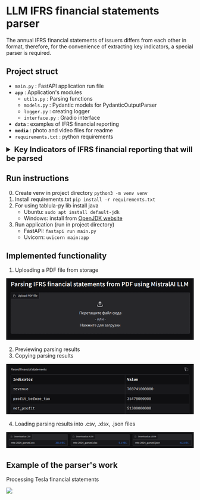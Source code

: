# LLM IFRS financial statements parser
The annual IFRS financial statements of issuers differs from each other in format, therefore, for the convenience of extracting key indicators, a special parser is required.

## Project struct
- `main.py` : FastAPI application run file
- **`app`** : Application's modules
    - `utils.py` : Parsing functions
    - `models.py` : Pydantic models for PydanticOutputParser
    - `logger.py` : creating logger
    - `interface.py` : Gradio interface
- **`data`** : examples of IFRS financial reporting
- **`media`** : photo and video files for readme
- `requirements.txt` : python requirements

<details>
<summary style="font-size: 20px;"><b>Key Indicators of IFRS financial reporting that will be parsed</b></summary>

Financial reporting under International Financial Reporting Standards (IFRS) includes several key indicators that help assess a company's financial position and performance. Here are the main ones:

### 1. Revenue (Выручка)
Revenue represents the total income generated from the sale of goods or services before any expenses are deducted. Under IFRS, revenue recognition is based on the transfer of control of goods or services to customers, which can occur at a point in time or over time.

### 2. Profit Before Tax (Прибыль до налогообложения)
Profit before tax (PBT) is the income earned by a company before deducting income tax expenses. It is calculated by subtracting all operating expenses, interest, and other non-operating expenses from total revenue. PBT provides insight into a company's operational efficiency and profitability.

### 3. Net Profit (Чистая прибыль)
Net profit, also known as net income or net earnings, is the amount of money that remains after all expenses, including taxes, have been deducted from total revenue. It is a key indicator of a company's profitability and is often used to assess overall financial health.

### 4. Assets (Активы)
Assets are resources owned by a company that are expected to provide future economic benefits. Under IFRS, assets are classified into current (expected to be converted into cash or used within one year) and non-current (long-term assets). Examples include cash, inventory, property, and equipment.

### 5. Liabilities (Обязательства)
Liabilities are obligations that a company owes to external parties, which are expected to be settled in the future. Similar to assets, liabilities are classified as current (due within one year) and non-current (long-term). Examples include loans, accounts payable, and accrued expenses.

### 6. Equity (Капитал)
Equity represents the residual interest in the assets of a company after deducting liabilities. It reflects the ownership interest of shareholders and includes items such as common stock, retained earnings, and additional paid-in capital. Equity is a crucial measure of a company's financial stability.

### 7. Current Liquidity Ratio (Текущий ликвидный коэффициент)
The current liquidity ratio, or current ratio, is a financial metric that measures a company's ability to pay its short-term obligations with its short-term assets. It is calculated by dividing current assets by current liabilities. A ratio above 1 indicates that the company has more current assets than current liabilities.

### 8. Debt to Assets Ratio (Коэффициент задолженности к активам)
The debt to assets ratio is a financial leverage ratio that indicates the proportion of a company's assets that are financed by debt. It is calculated by dividing total liabilities by total assets. A higher ratio suggests greater financial risk, as it indicates a higher reliance on borrowed funds.

### 9. Return on Assets (ROA) (Рентабельность активов)
Return on assets is a profitability ratio that measures how effectively a company uses its assets to generate profit. It is calculated by dividing net profit by total assets. A higher ROA indicates more efficient use of assets in generating earnings.

### 10. Return on Equity (ROE) (Рентабельность собственного капитала)
Return on equity is a measure of a company's profitability relative to shareholders' equity. It is calculated by dividing net profit by average shareholders' equity. A higher ROE indicates that the company is effectively using equity financing to generate profits.

### 11. Cash Flows (Денежные потоки)
Cash flows refer to the movement of cash into and out of a business. Under IFRS, cash flows are categorized into three activities: operating, investing, and financing. Analyzing cash flows helps assess a company's liquidity, solvency, and overall financial health.

### Conclusion
These IFRS indicators provide valuable insights into a company's financial performance and position. They are essential for investors, analysts, and stakeholders to make informed decisions regarding the company's operations and future prospects. Understanding these metrics can help in evaluating a company's profitability, liquidity, and financial stability.
</details>


## Run instructions
0. Create venv in project directory `python3 -m venv venv`
1. Install requirements.txt `pip install -r requirements.txt`
2. For using tablula-py lib install java
    - Ubuntu: `sudo apt install default-jdk`
    - Windows: install from [OpenJDK website](https://jdk.java.net/)
3. Run application (run in project directory)
    - FastAPI: `fastapi run main.py`
    - Uvicorn: `uvicorn main:app`


## Implemented functionality
1. Uploading a PDF file from storage

![](/media/upload.png)

2. Previewing parsing results
3. Copying parsing results

![](/media/res.png)

4. Loading parsing results into .csv, .xlsx, .json files

![](/media/download.png)

## Example of the parser's work

Processing Tesla financial statements

![](/media/demo.gif)